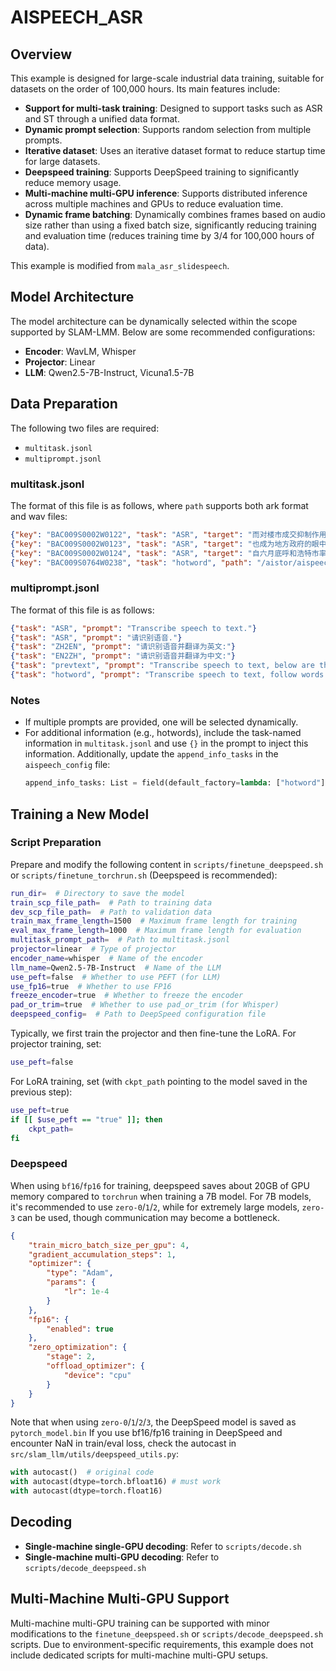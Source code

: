 # AISPEECH_ASR

## Overview

This example is designed for large-scale industrial data training, suitable for datasets on the order of 100,000 hours. Its main features include:
- **Support for multi-task training**: Designed to support tasks such as ASR and ST through a unified data format.
- **Dynamic prompt selection**: Supports random selection from multiple prompts.
- **Iterative dataset**: Uses an iterative dataset format to reduce startup time for large datasets.
- **Deepspeed training**: Supports DeepSpeed training to significantly reduce memory usage.
- **Multi-machine multi-GPU inference**: Supports distributed inference across multiple machines and GPUs to reduce evaluation time.
- **Dynamic frame batching**: Dynamically combines frames based on audio size rather than using a fixed batch size, significantly reducing training and evaluation time (reduces training time by 3/4 for 100,000 hours of data).

This example is modified from `mala_asr_slidespeech`.

## Model Architecture

The model architecture can be dynamically selected within the scope supported by SLAM-LMM. Below are some recommended configurations:
- **Encoder**: WavLM, Whisper
- **Projector**: Linear
- **LLM**: Qwen2.5-7B-Instruct, Vicuna1.5-7B

## Data Preparation

The following two files are required:
- `multitask.jsonl`
- `multiprompt.jsonl`

### multitask.jsonl

The format of this file is as follows, where `path` supports both ark format and wav files:
```json
{"key": "BAC009S0002W0122", "task": "ASR", "target": "而对楼市成交抑制作用最大的限购", "path": "/aistor/aispeech/hpc_stor01/group/asr/mandarin/aishell-1/asr/train/data/data_wav.1.ark:17"}
{"key": "BAC009S0002W0123", "task": "ASR", "target": "也成为地方政府的眼中钉", "path": "/aistor/aispeech/hpc_stor01/group/asr/mandarin/aishell-1/asr/train/data/data_wav.1.ark:191758"}
{"key": "BAC009S0002W0124", "task": "ASR", "target": "自六月底呼和浩特市率先宣布取消限购后", "path": "/aistor/aispeech/hpc_stor01/group/asr/mandarin/aishell-1/asr/train/data/data_wav.1.ark:315339"}
{"key": "BAC009S0764W0238", "task": "hotword", "path": "/aistor/aispeech/hpc_stor01/group/asr/mandarin/aishell-1/asr/test/data/data_wav.1.ark:17343733", "target": "形成一批具有国际竞争力的中国企业", "hotword": "中国"}
```

### multiprompt.jsonl

The format of this file is as follows:
```json
{"task": "ASR", "prompt": "Transcribe speech to text."}
{"task": "ASR", "prompt": "请识别语音."}
{"task": "ZH2EN", "prompt": "请识别语音并翻译为英文:"}
{"task": "EN2ZH", "prompt": "请识别语音并翻译为中文:"}
{"task": "prevtext", "prompt": "Transcribe speech to text, below are the previous historical transcription texts:{}."}
{"task": "hotword", "prompt": "Transcribe speech to text, follow words may occur:{}."}
```

### Notes
- If multiple prompts are provided, one will be selected dynamically.
- For additional information (e.g., hotwords), include the task-named information in `multitask.jsonl` and use `{}` in the prompt to inject this information. Additionally, update the `append_info_tasks` in the `aispeech_config` file:
  ```python
  append_info_tasks: List = field(default_factory=lambda: ["hotword"])
  ```

## Training a New Model

### Script Preparation

Prepare and modify the following content in `scripts/finetune_deepspeed.sh` or `scripts/finetune_torchrun.sh` (Deepspeed is recommended):
```bash
run_dir=  # Directory to save the model
train_scp_file_path=  # Path to training data
dev_scp_file_path=  # Path to validation data
train_max_frame_length=1500  # Maximum frame length for training
eval_max_frame_length=1000  # Maximum frame length for evaluation
multitask_prompt_path=  # Path to multitask.jsonl
projector=linear  # Type of projector
encoder_name=whisper  # Name of the encoder
llm_name=Qwen2.5-7B-Instruct  # Name of the LLM
use_peft=false  # Whether to use PEFT (for LLM)
use_fp16=true  # Whether to use FP16
freeze_encoder=true  # Whether to freeze the encoder
pad_or_trim=true  # Whether to use pad_or_trim (for Whisper)
deepspeed_config=  # Path to DeepSpeed configuration file
```

Typically, we first train the projector and then fine-tune the LoRA. For projector training, set:
```bash
use_peft=false
```

For LoRA training, set (with `ckpt_path` pointing to the model saved in the previous step):
```bash
use_peft=true
if [[ $use_peft == "true" ]]; then
    ckpt_path=  
fi
```
### Deepspeed
When using `bf16`/`fp16` for training, deepspeed saves about 20GB of GPU memory compared to `torchrun` when training a 7B model. For 7B models, it's recommended to use `zero-0`/`1`/`2`, while for extremely large models, `zero-3` can be used, though communication may become a bottleneck.

```json
{
    "train_micro_batch_size_per_gpu": 4,
    "gradient_accumulation_steps": 1,
    "optimizer": {
        "type": "Adam",
        "params": {
            "lr": 1e-4
        }
    },
    "fp16": {
        "enabled": true
    },
    "zero_optimization": {
        "stage": 2,
        "offload_optimizer": {
            "device": "cpu"
        }
    }
}
```
Note that when using `zero-0`/`1`/`2`/`3`, the DeepSpeed model is saved as `pytorch_model.bin`
If you use bf16/fp16 training in DeepSpeed and encounter NaN in train/eval loss, check the autocast in `src/slam_llm/utils/deepspeed_utils.py`:

```python
with autocast()  # original code
with autocast(dtype=torch.bfloat16) # must work
with autocast(dtype=torch.float16) 
```
## Decoding

- **Single-machine single-GPU decoding**: Refer to `scripts/decode.sh`
- **Single-machine multi-GPU decoding**: Refer to `scripts/decode_deepspeed.sh`

## Multi-Machine Multi-GPU Support

Multi-machine multi-GPU training can be supported with minor modifications to the `finetune_deepspeed.sh` or `scripts/decode_deepspeed.sh` scripts. Due to environment-specific requirements, this example does not include dedicated scripts for multi-machine multi-GPU setups.
